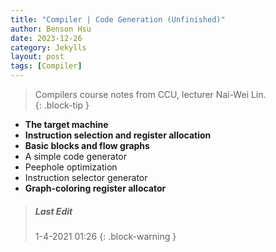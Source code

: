 ```yaml
---
title: "Compiler | Code Generation (Unfinished)"
author: Benson Hsu
date: 2023-12-26
category: Jekylls
layout: post
tags: [Compiler]
---
```


> Compilers course notes from CCU, lecturer Nai-Wei Lin.  
{: .block-tip }

-   **The target machine**
-   **Instruction selection and register allocation**
-   **Basic blocks and flow graphs**
-   A simple code generator
-   Peephole optimization
-   Instruction selector generator
-   **Graph-coloring register allocator**

> ##### Last Edit
> 1-4-2021 01:26
{: .block-warning }